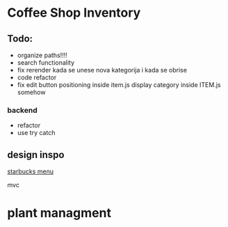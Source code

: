 # Coffee Shop Inventory

## Todo:

- organize paths!!!!
- search functionality
- fix rerender kada se unese nova kategorija i kada se obrise
- code refactor
- fix edit button positioning inside item.js
display category inside ITEM.js somehow

### backend

- refactor
- use try catch

## design inspo

[starbucks menu](https://www.starbucks.com/menu)

mvc

# plant managment
